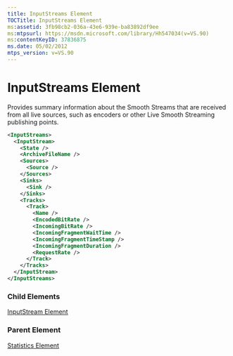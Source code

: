 ```yaml
---
title: InputStreams Element
TOCTitle: InputStreams Element
ms:assetid: 3fb98cb2-036a-43e6-939e-ba83892df9ee
ms:mtpsurl: https://msdn.microsoft.com/library/Hh547034(v=VS.90)
ms:contentKeyID: 37836875
ms.date: 05/02/2012
mtps_version: v=VS.90
---
```


# InputStreams Element

Provides summary information about the Smooth Streams that are received from all live sources, such as encoders or other Live Smooth Streaming publishing points.

```xml
<InputStreams>
  <InputStream>
    <State />
    <ArchiveFileName />
    <Sources>
      <Source />
    </Sources>
    <Sinks>
      <Sink />
    </Sinks>
    <Tracks>
      <Track>
        <Name />
        <EncodedBitRate />
        <IncomingBitRate />
        <IncomingFragmentWaitTime />
        <IncomingFragmentTimeStamp />
        <IncomingFragmentDuration />
        <RequestRate />
      </Track>
    </Tracks>
  </InputStream>
</InputStreams>
```

### Child Elements

[InputStream Element](inputstream-element.md)

### Parent Element

[Statistics Element](statistics-element.md)

